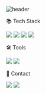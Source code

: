 ![header](https://capsule-render.vercel.app/api?type=waving&height=300&color=gradient&text=Welcome&reversal=true&section=header&desc=Yeongjin's%20GitHub%20Profile&fontAlign=50&fontAlignY=50&descAlignY=63&descAlign=60&animation=fadeIn&fontSize=85&descSize=22)

📚 Tech Stack

<img src="https://img.shields.io/badge/C-A8B9CC?style=flat-square&logo=C&logoColor=white"/> <img src="https://img.shields.io/badge/C++-00599C?style=flat-square&logo=C++&logoColor=white"/> <img src="https://img.shields.io/badge/Python-3766AB?style=flat-square&logo=Python&logoColor=white"/> <img src="https://img.shields.io/badge/Haskell-5D4F85?style=flat-square&logo=Haskell&logoColor=white"/>

🛠️ Tools

<img src="https://img.shields.io/badge/Visual Studio Code-007ACC?style=flat-square&logo=Visual Studio Code&logoColor=white"/> <img src="https://img.shields.io/badge/Vim-019733?style=flat-square&logo=Vim&logoColor=white"/>

💌 Contact

<a href="mailto:jozerojin@gmail.com" target="_blank"><img src="https://img.shields.io/badge/Gmail-EA4335.svg?style=flat-square&logo=Gmail&logoColor=white"/></a> <a href="https://www.instagram.com/jozerojin/" target="_blank"><img src="https://img.shields.io/badge/Instagram-E4405F.svg?style=flat-square&logo=Instagram&logoColor=white"/></a>
